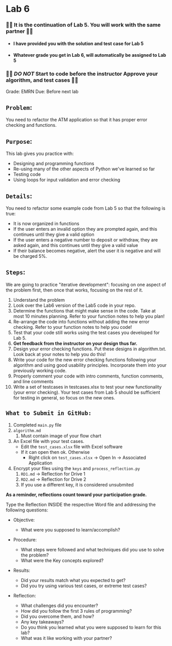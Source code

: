# Lab 6

### 🔴🔴 It is the continuation of Lab 5. You will work with the same partner 🔴🔴
- ####  I have provided you with the solution and test case for Lab 5
- ####  Whatever grade you get in Lab 6, will automatically be assigned to Lab 5
### 🔴🔴 *DO NOT* Start to code before the instructor Approve your algorithm, and test cases 🔴🔴

Grade: EMRN 
Due: Before next lab

## `Problem`: 
You need to refactor the ATM application so that it has proper error checking and functions.

## `Purpose`: 
This lab gives you practice with:
* Designing and programming functions
* Re-using many of the other aspects of Python we've learned so far
* Testing code
* Using loops for input validation and error checking

## `Details`:
You need to refactor some example code from Lab 5 so that the following is true:
* It is now organized in functions
* If the user enters an invalid option they are prompted again, and this continues until they give a valid option
* If the user enters a negative number to deposit or withdraw, they are asked again, and this continues until they give a valid value
* If their balance becomes negative, alert the user it is negative and will be charged 5%.

## `Steps`:
We are going to practice "iterative development": focusing on one aspect of the problem first, then once that works, focusing on the rest of it.

1. Understand the problem
2. Look over the Lab6 version of the Lab5 code in your repo.
3. Determine the functions that might make sense in the code. Take at most 10 minutes planning. Refer to your function notes to help you plan!
4. Re-arrange the code into functions without adding the new error checking. Refer to your function notes to help you code!
5. Test that your code still works using the test cases you developed for Lab 5.
6. **Get feedback from the instructor on your design thus far.**
7. Design your error checking functions. Put these designs in algorithm.txt. Look back at your notes to help you do this!
8. Write your code for the new error checking functions following your algorithm and using good usability principles. Incorporate them into your previously working code.
9. Properly comment your code with intro comments, function comments, and line comments
10. Write a set of testcases in testcases.xlsx to test your new functionality (your error checking). Your test cases from Lab 5 should be sufficient for testing in general, so focus on the new ones.

## `What to Submit in GitHub:`

1. Completed `main.py` file  
2. `algorithm.md`
   1. Must contain image of your flow chart
3. An Excel file with your test cases.  
    - Edit the `test_cases.xlsx` file with Excel software 
    - If it can open then ok. Otherwise
      - Right click on `test_cases.xlsx` -> Open In -> Associated Application
4. Encrypt your files using the `keys` and `process_reflection.py`
   1. `RD1.md` -> Reflection for Drive 1
   2. `RD2.md` -> Reflection for Drive 2
   3. If you use a different key, it is considered unsubmited

**As a reminder, reflections count toward your participation grade.**

Type the Reflection INSIDE the respective Word file and addressing the following questions:

 - Objective:
   - What were you supposed to learn/accomplish?

 - Procedure:
   - What steps were followed and what techniques did you use to solve the problem?
   - What were the Key concepts explored?

 - Results:
   - Did your results match what you expected to get? 
   - Did you try using various test cases, or extreme test cases?
  
 - Reflection:
   - What challenges did you encounter? 
   - How did you follow the first 3 rules of programming?
   - Did you overcome them, and how? 
   - Any key takeaways? 
   - Do you think you learned what you were supposed to learn for this lab? 
   - What was it like working with your partner?